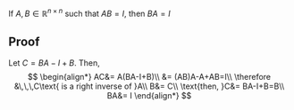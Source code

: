 If $A,B\in\mathbb{R}^{n\times n}$ such that $AB=I$, then $BA=I$
## Proof
Let $C=BA-I+B$. Then,
$$
\begin{align*}
AC&= A(BA-I+B)\\
&= (AB)A-A+AB=I\\
\therefore &\,\,\,C\text{ is a right inverse of }A\\
B&= C\\
\text{then, }C&= BA-I+B=B\\
BA&= I
\end{align*}
$$